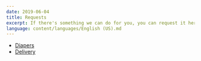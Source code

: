 ```yaml
---
date: 2019-06-04
title: Requests
excerpt: If there's something we can do for you, you can request it here.
language: content/languages/English (US).md
---
```

* [Diapers](http://bit.ly/fnb_diapers)
* [Delivery](https://docs.google.com/forms/d/e/1FAIpQLSeqN1CSncG3QcTDDpvo984F8U2-rU_8lLWe-qTMmFIyuefveA/viewform)
